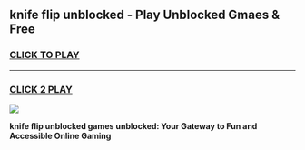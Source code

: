 
## knife flip unblocked - Play Unblocked Gmaes & Free
<h3>
<a href="https://news.freeplayer.one?title=knife_flip_unblocked&ref=16F">CLICK TO PLAY</a></h3>
<hr>

<h3>
<a href="https://news.freeplayer.one?title=knife_flip_unblocked&ref=16F">CLICK 2 PLAY</a>
  
</h3>

<a href="https://news.freeplayer.one?title=knife_flip_unblocked&ref=16F/"><img src="https://clearcache.store/games.png"></a>


**knife flip unblocked games unblocked: Your Gateway to Fun and Accessible Online Gaming**
